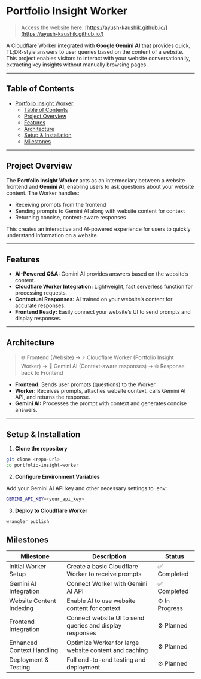 # Portfolio Insight Worker

> Access the website here: [https://ayush-kaushik.github.io/](https://ayush-kaushik.github.io/)

A Cloudflare Worker integrated with **Google Gemini AI** that provides quick, TL;DR-style answers to user queries based on the content of a website. This project enables visitors to interact with your website conversationally, extracting key insights without manually browsing pages.

---

## Table of Contents
- [Portfolio Insight Worker](#portfolio-insight-worker)
  - [Table of Contents](#table-of-contents)
  - [Project Overview](#project-overview)
  - [Features](#features)
  - [Architecture](#architecture)
  - [Setup \& Installation](#setup--installation)
  - [Milestones](#milestones)

---

## Project Overview
The **Portfolio Insight Worker** acts as an intermediary between a website frontend and **Gemini AI**, enabling users to ask questions about your website content. The Worker handles:

- Receiving prompts from the frontend  
- Sending prompts to Gemini AI along with website content for context  
- Returning concise, context-aware responses  

This creates an interactive and AI-powered experience for users to quickly understand information on a website.

---

## Features
- **AI-Powered Q&A:** Gemini AI provides answers based on the website’s content.  
- **Cloudflare Worker Integration:** Lightweight, fast serverless function for processing requests.  
- **Contextual Responses:** AI trained on your website’s content for accurate responses.  
- **Frontend Ready:** Easily connect your website’s UI to send prompts and display responses.  

---

## Architecture
> 🌐 Frontend (Website) → ⚡ Cloudflare Worker (Portfolio Insight Worker) → 🤖 Gemini AI (Context-aware responses) → 🌐 Response back to Frontend

- **Frontend:** Sends user prompts (questions) to the Worker.  
- **Worker:** Receives prompts, attaches website context, calls Gemini AI API, and returns the response.  
- **Gemini AI:** Processes the prompt with context and generates concise answers.  

---

## Setup & Installation
1. **Clone the repository**  
```bash
git clone <repo-url>
cd portfolio-insight-worker
```

2. **Configure Environment Variables**

Add your Gemini AI API key and other necessary settings to .env:
```bash
GEMINI_API_KEY=<your_api_key>
```

3. **Deploy to Cloudflare Worker**
   
```
wrangler publish
```

## Milestones

| Milestone                 | Description                                              | Status        |
| ------------------------- | -------------------------------------------------------- | ------------- |
| Initial Worker Setup      | Create a basic Cloudflare Worker to receive prompts      | ✅ Completed   |
| Gemini AI Integration     | Connect Worker with Gemini AI API                        | ✅ Completed   |
| Website Content Indexing  | Enable AI to use website content for context             | ⚙️ In Progress |
| Frontend Integration      | Connect website UI to send queries and display responses | ⚙️ Planned     |
| Enhanced Context Handling | Optimize Worker for large website content and caching    | ⚙️ Planned     |
| Deployment & Testing      | Full end-to-end testing and deployment                   | ⚙️ Planned     |
